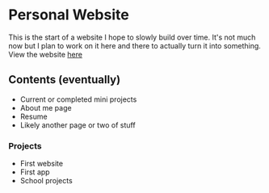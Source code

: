 # Personal Website

This is the start of a website I hope to slowly build over time. It's not much now but I plan to work on it here and there to actually turn it into something.
View the website [here](https://jakobgray.github.io/)
## Contents (eventually)
- Current or completed mini projects
- About me page
- Resume
- Likely another page or two of stuff

### Projects
- First website
- First app
- School projects
